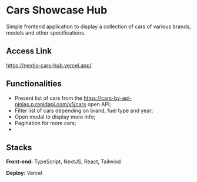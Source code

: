# Cars Showcase Hub

Simple frontend application to display a collection of cars of various brands, models and other specifications.

## Access Link

https://nextjs-cars-hub.vercel.app/

## Functionalities

- Present list of cars from the https://cars-by-api-ninjas.p.rapidapi.com/v1/cars open API;
- Filter list of cars depending on brand, fuel type and year;
- Open modal to display more info;
- Pagination for more cars;
- 
## Stacks

**Front-end:** TypeScript, NextJS, React, Tailwind

**Deploy:** Vercel